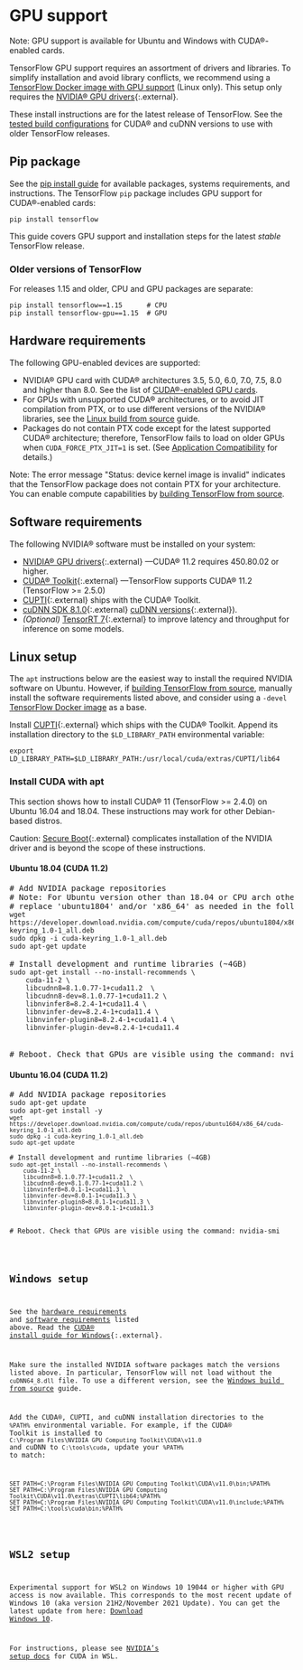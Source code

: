 # GPU support

Note: GPU support is available for Ubuntu and Windows with CUDA®-enabled cards.

TensorFlow GPU support requires an assortment of drivers and libraries. To
simplify installation and avoid library conflicts, we recommend using a
[TensorFlow Docker image with GPU support](./docker.md) (Linux only). This setup
only requires the [NVIDIA® GPU drivers](https://www.nvidia.com/drivers){:.external}.

These install instructions are for the latest release of TensorFlow. See the
[tested build configurations](./source.md#gpu) for CUDA® and cuDNN versions to
use with older TensorFlow releases.

## Pip package

See the [pip install guide](./pip) for available packages, systems requirements,
and instructions. The TensorFlow `pip` package includes GPU support for
CUDA®-enabled cards:

<pre class="prettyprint lang-bsh">
<code class="devsite-terminal">pip install tensorflow</code>
</pre>

This guide covers GPU support and installation steps for the latest *stable*
TensorFlow release.

### Older versions of TensorFlow

For releases 1.15 and older, CPU and GPU packages are separate:

<pre class="prettyprint lang-bsh">
<code class="devsite-terminal">pip install tensorflow==1.15      # CPU</code>
<code class="devsite-terminal">pip install tensorflow-gpu==1.15  # GPU</code>
</pre>

## Hardware requirements

The following GPU-enabled devices are supported:

*   NVIDIA® GPU card with CUDA® architectures 3.5, 5.0, 6.0, 7.0, 7.5, 8.0 and
    higher than 8.0. See the list of
    <a href="https://developer.nvidia.com/cuda-gpus" class="external">CUDA®-enabled
    GPU cards</a>.
*   For GPUs with unsupported CUDA® architectures, or to avoid JIT compilation
    from PTX, or to use different versions of the NVIDIA® libraries, see the
    [Linux build from source](./source.md) guide.
*   Packages do not contain PTX code except for the latest supported CUDA®
    architecture; therefore, TensorFlow fails to load on older GPUs when
    `CUDA_FORCE_PTX_JIT=1` is set. (See
    <a href="http://docs.nvidia.com/cuda/cuda-c-programming-guide/index.html#application-compatibility" class="external">Application
    Compatibility</a> for details.)

Note: The error message "Status: device kernel image is invalid" indicates that
the TensorFlow package does not contain PTX for your architecture. You can
enable compute capabilities by [building TensorFlow from source](./source.md).

## Software requirements

The following NVIDIA® software must be installed on your system:

*   [NVIDIA® GPU drivers](https://www.nvidia.com/drivers){:.external} —CUDA®
    11.2 requires 450.80.02 or higher.
*   [CUDA® Toolkit](https://developer.nvidia.com/cuda-toolkit-archive){:.external}
    —TensorFlow supports CUDA® 11.2 (TensorFlow >= 2.5.0)
*   [CUPTI](http://docs.nvidia.com/cuda/cupti/){:.external} ships with the CUDA®
    Toolkit.
*   [cuDNN SDK 8.1.0](https://developer.nvidia.com/cudnn){:.external}
    [cuDNN versions](https://developer.nvidia.com/rdp/cudnn-archive){:.external}).
*   *(Optional)*
    [TensorRT 7](https://docs.nvidia.com/deeplearning/tensorrt/archives/index.html#trt_7){:.external}
    to improve latency and throughput for inference on some models.

## Linux setup

The `apt` instructions below are the easiest way to install the required NVIDIA
software on Ubuntu. However, if [building TensorFlow from source](./source.md),
manually install the software requirements listed above, and consider using a
`-devel` [TensorFlow Docker image](./docker.md) as a base.

Install [CUPTI](http://docs.nvidia.com/cuda/cupti/){:.external} which ships with
the CUDA® Toolkit. Append its installation directory to the `$LD_LIBRARY_PATH`
environmental variable:

<pre class="devsite-click-to-copy">
<code class="devsite-terminal">export LD_LIBRARY_PATH=$LD_LIBRARY_PATH:/usr/local/cuda/extras/CUPTI/lib64</code>
</pre>

### Install CUDA with apt

This section shows how to install CUDA® 11 (TensorFlow >= 2.4.0) on Ubuntu
16.04 and 18.04. These instructions may work for other Debian-based distros.

Caution: [Secure Boot](https://wiki.ubuntu.com/UEFI/SecureBoot){:.external}
complicates installation of the NVIDIA driver and is beyond the scope of these instructions.

#### Ubuntu 18.04 (CUDA 11.2)

<pre class="prettyprint lang-bsh">
# Add NVIDIA package repositories
# Note: For Ubuntu version other than 18.04 or CPU arch other than x86,
# replace 'ubuntu1804' and/or 'x86_64' as needed in the following URL.
<code class="devsite-terminal">wget https://developer.download.nvidia.com/compute/cuda/repos/ubuntu1804/x86_64/cuda-keyring_1.0-1_all.deb</code>
<code class="devsite-terminal">sudo dpkg -i cuda-keyring_1.0-1_all.deb</code>
<code class="devsite-terminal">sudo apt-get update</code>

# Install development and runtime libraries (~4GB)
<code class="devsite-terminal">sudo apt-get install --no-install-recommends \
    cuda-11-2 \
    libcudnn8=8.1.0.77-1+cuda11.2  \
    libcudnn8-dev=8.1.0.77-1+cuda11.2 \
    libnvinfer8=8.2.4-1+cuda11.4 \
    libnvinfer-dev=8.2.4-1+cuda11.4 \
    libnvinfer-plugin8=8.2.4-1+cuda11.4 \
    libnvinfer-plugin-dev=8.2.4-1+cuda11.4
</code>

# Reboot. Check that GPUs are visible using the command: nvidia-smi
</pre>

#### Ubuntu 16.04 (CUDA 11.2)

<pre class="prettyprint lang-bsh">
# Add NVIDIA package repositories
<code class="devsite-terminal">sudo apt-get update</code>
<code class="devsite-terminal">sudo apt-get install -y <apt-transport-https/code>
<code class="devsite-terminal">wget https://developer.download.nvidia.com/compute/cuda/repos/ubuntu1604/x86_64/cuda-keyring_1.0-1_all.deb</code>
<code class="devsite-terminal">sudo dpkg -i cuda-keyring_1.0-1_all.deb</code>
<code class="devsite-terminal">sudo apt-get update</code>

# Install development and runtime libraries (~4GB)
<code class="devsite-terminal">sudo apt-get install --no-install-recommends \
    cuda-11-2 \
    libcudnn8=8.1.0.77-1+cuda11.2  \
    libcudnn8-dev=8.1.0.77-1+cuda11.2 \
    libnvinfer8=8.0.1-1+cuda11.3 \
    libnvinfer-dev=8.0.1-1+cuda11.3 \
    libnvinfer-plugin8=8.0.1-1+cuda11.3 \
    libnvinfer-plugin-dev=8.0.1-1+cuda11.3
</code>

# Reboot. Check that GPUs are visible using the command: nvidia-smi
</pre>


## Windows setup

See the [hardware requirements](#hardware_requirements) and
[software requirements](#software_requirements) listed above. Read the
[CUDA® install guide for Windows](https://docs.nvidia.com/cuda/cuda-installation-guide-microsoft-windows/){:.external}.

Make sure the installed NVIDIA software packages match the versions listed above. In
particular, TensorFlow will not load without the `cuDNN64_8.dll` file. To use a
different version, see the [Windows build from source](./source_windows.md) guide.

Add the CUDA®, CUPTI, and cuDNN installation directories to the `%PATH%`
environmental variable. For example, if the CUDA® Toolkit is installed to
`C:\Program Files\NVIDIA GPU Computing Toolkit\CUDA\v11.0` and cuDNN to
`C:\tools\cuda`, update your `%PATH%` to match:

<pre class="devsite-click-to-copy">
<code class="devsite-terminal tfo-terminal-windows">SET PATH=C:\Program Files\NVIDIA GPU Computing Toolkit\CUDA\v11.0\bin;%PATH%</code>
<code class="devsite-terminal tfo-terminal-windows">SET PATH=C:\Program Files\NVIDIA GPU Computing Toolkit\CUDA\v11.0\extras\CUPTI\lib64;%PATH%</code>
<code class="devsite-terminal tfo-terminal-windows">SET PATH=C:\Program Files\NVIDIA GPU Computing Toolkit\CUDA\v11.0\include;%PATH%</code>
<code class="devsite-terminal tfo-terminal-windows">SET PATH=C:\tools\cuda\bin;%PATH%</code>
</pre>

## WSL2 setup

Experimental support for WSL2 on Windows 10 19044 or higher with GPU access is now available. This corresponds to the most recent update of Windows 10 (aka version 21H2/November 2021 Update). You can get the latest update from here: [Download Windows 10](https://www.microsoft.com/en-us/software-download/windows10).

For instructions, please see [NVIDIA’s setup docs](https://docs.nvidia.com/cuda/wsl-user-guide/index.html) for CUDA in WSL.



